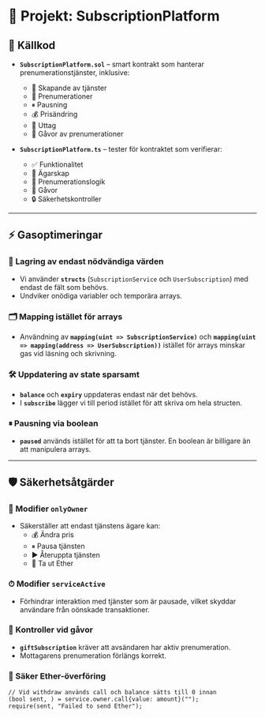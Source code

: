 # 🚀 Projekt: SubscriptionPlatform

## 📂 Källkod

- **`SubscriptionPlatform.sol`** – smart kontrakt som hanterar prenumerationstjänster, inklusive:
  - 📝 Skapande av tjänster
  - 🔔 Prenumerationer
  - ⏸ Pausning
  - 💰 Prisändring
  - 💸 Uttag
  - 🎁 Gåvor av prenumerationer

- **`SubscriptionPlatform.ts`** – tester för kontraktet som verifierar:
  - ✅ Funktionalitet
  - 👑 Ägarskap
  - 📅 Prenumerationslogik
  - 🎁 Gåvor
  - 🔒 Säkerhetskontroller

---

## ⚡ Gasoptimeringar

### 💾 Lagring av endast nödvändiga värden

- Vi använder **`structs`** (`SubscriptionService` och `UserSubscription`) med endast de fält som behövs.  
- Undviker onödiga variabler och temporära arrays.

### 🗂 Mapping istället för arrays

- Användning av **`mapping(uint => SubscriptionService)`** och **`mapping(uint => mapping(address => UserSubscription))`** istället för arrays minskar gas vid läsning och skrivning.

### 🛠 Uppdatering av state sparsamt

- **`balance`** och **`expiry`** uppdateras endast när det behövs.  
- I **`subscribe`** lägger vi till period istället för att skriva om hela structen.

### ⏸ Pausning via boolean

- **`paused`** används istället för att ta bort tjänster. En boolean är billigare än att manipulera arrays.

---

## 🛡 Säkerhetsåtgärder

### 👑 Modifier `onlyOwner`

- Säkerställer att endast tjänstens ägare kan:
  - 💰 Ändra pris
  - ⏸ Pausa tjänsten
  - ▶️ Återuppta tjänsten
  - 💸 Ta ut Ether

### ⏱ Modifier `serviceActive`

- Förhindrar interaktion med tjänster som är pausade, vilket skyddar användare från oönskade transaktioner.

### 🎁 Kontroller vid gåvor

- **`giftSubscription`** kräver att avsändaren har aktiv prenumeration.  
- Mottagarens prenumeration förlängs korrekt.

### 💸 Säker Ether-överföring

```solidity
// Vid withdraw används call och balance sätts till 0 innan
(bool sent, ) = service.owner.call{value: amount}("");
require(sent, "Failed to send Ether");
